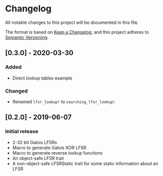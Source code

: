# Changelog
All notable changes to this project will be documented in this file.

The format is based on [Keep a Changelog](https://keepachangelog.com/en/1.0.0/),
and this project adheres to [Semantic Versioning](https://semver.org/spec/v2.0.0.html).

## [0.3.0] - 2020-03-30
### Added
* Direct lookup tables example
### Changed
* Renamed `lfsr_lookup!` to `searching_lfsr_lookup!`

## [0.2.0] - 2019-06-07
### Initial release
* 2-32 bit Galois LFSRs
* Macro to generate Galois XOR LFSR
* Macro to generate reverse lookup functions
* An object-safe LFSR trait
* A non-object-safe LFSRStatic trait for some static information about an LFSR
